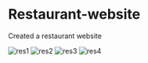 # Restaurant-website
Created a restaurant website 

![res1](https://github.com/Lokesh810z2002/Restaurant-website/assets/103811629/6d78d120-ecdc-4638-8a35-a9c19b111560)
![res2](https://github.com/Lokesh810z2002/Restaurant-website/assets/103811629/6f335c1b-a885-46fc-bd90-e4fc10e7d1af)
![res3](https://github.com/Lokesh810z2002/Restaurant-website/assets/103811629/1760b5d7-16e6-4581-8d9b-2f320aa39bdd)
![res4](https://github.com/Lokesh810z2002/Restaurant-website/assets/103811629/3bea403b-cdb3-4210-965f-63aa82155e7f)

